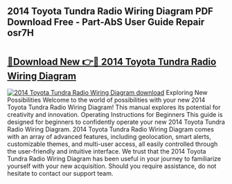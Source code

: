 ## 2014 Toyota Tundra Radio Wiring Diagram PDF Download Free - Part-AbS User Guide Repair osr7H

# <h2><a href="http://dfk97o.blite.top/?on=2014+Toyota+Tundra+Radio+Wiring+Diagram">🔗Download New 👉🔴 2014 Toyota Tundra Radio Wiring Diagram</a></h2>

[![2014 Toyota Tundra Radio Wiring Diagram download](https://i.imgur.com/lujVjoI.png)](http://dfk97o.blite.top/?on=2014+Toyota+Tundra+Radio+Wiring+Diagram)
Exploring New Possibilities Welcome to the world of possibilities with your new 2014 Toyota Tundra Radio Wiring Diagram! This manual explores its potential for creativity and innovation. Operating Instructions for Beginners This guide is designed for beginners to confidently operate your new 2014 Toyota Tundra Radio Wiring Diagram. 2014 Toyota Tundra Radio Wiring Diagram comes with an array of advanced features, including geolocation, smart alerts, customizable themes, and multi-user access, all easily controlled through the user-friendly and intuitive interface. We trust that the 2014 Toyota Tundra Radio Wiring Diagram has been useful in your journey to familiarize yourself with your new acquisition. Should you require assistance, do not hesitate to contact our support team.
